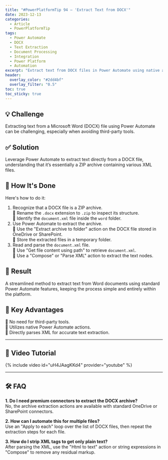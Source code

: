 ```yaml
---
title: "#PowerPlatformTip 94 – 'Extract Text from DOCX'"
date: 2023-12-13
categories:
  - Article
  - PowerPlatformTip
tags:
  - Power Automate
  - DOCX
  - Text Extraction
  - Document Processing
  - Integration
  - Power Platform
  - Automation
excerpt: "Extract text from DOCX files in Power Automate using native actions—eliminate third-party dependencies and streamline document processing and integration."
header:
  overlay_color: "#2dd4bf"
  overlay_filter: "0.5"
toc: true
toc_sticky: true
---
```


## 💡 Challenge
Extracting text from a Microsoft Word (DOCX) file using Power Automate can be challenging, especially when avoiding third-party tools.

## ✅ Solution
Leverage Power Automate to extract text directly from a DOCX file, understanding that it’s essentially a ZIP archive containing various XML files.

## 🔧 How It's Done
Here's how to do it:
1. Recognize that a DOCX file is a ZIP archive.  
   🔸 Rename the `.docx` extension to `.zip` to inspect its structure.  
   🔸 Identify the `document.xml` file inside the `word` folder.  
2. Use Power Automate to extract the archive.  
   🔸 Use the "Extract archive to folder" action on the DOCX file stored in OneDrive or SharePoint.  
   🔸 Store the extracted files in a temporary folder.  
3. Read and parse the `document.xml` file.  
   🔸 Use "Get file content using path" to retrieve `document.xml`.  
   🔸 Use a "Compose" or "Parse XML" action to extract the text nodes.

## 🎉 Result
A streamlined method to extract text from Word documents using standard Power Automate features, keeping the process simple and entirely within the platform.

## 🌟 Key Advantages
🔸 No need for third-party tools.  
🔸 Utilizes native Power Automate actions.  
🔸 Directly parses XML for accurate text extraction.

---

## 🎥 Video Tutorial
{% include video id="uH4JAagKKd4" provider="youtube" %}

---

## 🛠️ FAQ
**1. Do I need premium connectors to extract the DOCX archive?**  
No, the archive extraction actions are available with standard OneDrive or SharePoint connectors.

**2. How can I automate this for multiple files?**  
Use an "Apply to each" loop over the list of DOCX files, then repeat the extraction steps for each file.

**3. How do I strip XML tags to get only plain text?**  
After parsing the XML, use the "Html to text" action or string expressions in "Compose" to remove any residual markup.
